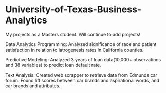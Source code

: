 # University-of-Texas-Business-Analytics
My projects as a Masters student. Will continue to add projects!  

Data Analytics Programming: Analyzed significance of race and patient satisfaction in relation to iatrogenesis rates in California counties.

Predictive Modeling: Analyzed 3 years of loan data(10,000+ observations and 38 variables) to predict loan default rate.

Text Analysis: Created web scrapper to retrieve data from Edmunds car forum. Found lift scores between car brands and aspirational words, and car brands and attributes.  
